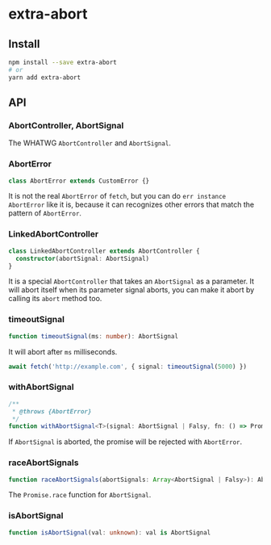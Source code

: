 # extra-abort
## Install
```sh
npm install --save extra-abort
# or
yarn add extra-abort
```

## API
### AbortController, AbortSignal
The WHATWG `AbortController` and `AbortSignal`.

### AbortError
```ts
class AbortError extends CustomError {}
```

It is not the real `AbortError` of `fetch`,
but you can do `err instance AbortError` like it is,
because it can recognizes other errors that match the pattern of `AbortError`.

### LinkedAbortController
```ts
class LinkedAbortController extends AbortController {
  constructor(abortSignal: AbortSignal)
}
```

It is a special `AbortController` that takes an `AbortSignal` as a parameter.
It will abort itself when its parameter signal aborts,
you can make it abort by calling its `abort` method too.

### timeoutSignal
```ts
function timeoutSignal(ms: number): AbortSignal
```

It will abort after `ms` milliseconds.

```ts
await fetch('http://example.com', { signal: timeoutSignal(5000) })
```

### withAbortSignal
```ts
/**
 * @throws {AbortError}
 */
function withAbortSignal<T>(signal: AbortSignal | Falsy, fn: () => PromiseLike<T>): Promise<T>
```

If `AbortSignal` is aborted, the promise will be rejected with `AbortError`.

### raceAbortSignals
```ts
function raceAbortSignals(abortSignals: Array<AbortSignal | Falsy>): AbortSignal
```

The `Promise.race` function for `AbortSignal`.

### isAbortSignal
```ts
function isAbortSignal(val: unknown): val is AbortSignal
```
